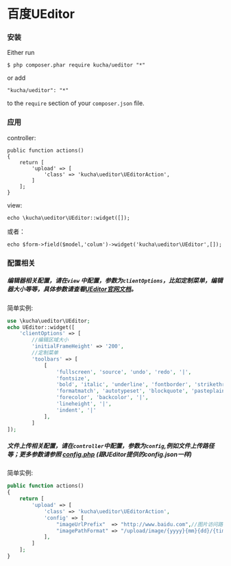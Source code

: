 百度UEditor
===========

### 安装
Either run

```
$ php composer.phar require kucha/ueditor "*"
```

or add

```
"kucha/ueditor": "*"
```

to the ```require``` section of your `composer.json` file.

### 应用

controller:  

```
public function actions()
{
    return [
        'upload' => [
            'class' => 'kucha\ueditor\UEditorAction',
        ]
    ];
}
```

view:  

```
echo \kucha\ueditor\UEditor::widget([]);
```

或者：

```
echo $form->field($model,'colum')->widget('kucha\ueditor\UEditor',[]);
```
### 配置相关

##### 编辑器相关配置，请在`view` 中配置，参数为`clientOptions`，比如定制菜单，编辑器大小等等，具体参数请查看[UEditor官网文档](http://fex-team.github.io/ueditor/)。

简单实例:  
```php
use \kucha\ueditor\UEditor;
echo UEditor::widget([
    'clientOptions' => [
        //编辑区域大小
        'initialFrameHeight' => '200',
        //定制菜单
        'toolbars' => [
            [
                'fullscreen', 'source', 'undo', 'redo', '|',
                'fontsize',
                'bold', 'italic', 'underline', 'fontborder', 'strikethrough', 'removeformat',
                'formatmatch', 'autotypeset', 'blockquote', 'pasteplain', '|',
                'forecolor', 'backcolor', '|',
                'lineheight', '|',
                'indent', '|'
            ],
        ]
]);
```

##### 文件上传相关配置，请在`controller`中配置，参数为`config`,例如文件上传路径等；更多参数请参照 [config.php](https://github.com/BigKuCha/yii2-ueditor-widget/blob/master/config.php) (跟UEditor提供的config.json一样)

简单实例:  
```php
public function actions()
{
    return [
        'upload' => [
            'class' => 'kucha\ueditor\UEditorAction',
            'config' => [
                "imageUrlPrefix"  => "http://www.baidu.com",//图片访问路径前缀
                "imagePathFormat" => "/upload/image/{yyyy}{mm}{dd}/{time}{rand:6}" //上传保存路径
            ],
        ]
    ];
}
```
